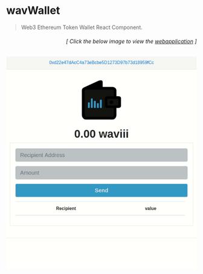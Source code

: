 # wavWallet

> Web3 Ethereum Token Wallet React Component.  

<h6><p align="right">[ Click the below image to view the <a href="https://wav-wallet.herokuapp.com/">webapplication</a> ]</p></h6>

[<p align="center"><img src="src/wallet.gif">](https://wav-wallet.herokuapp.com/)